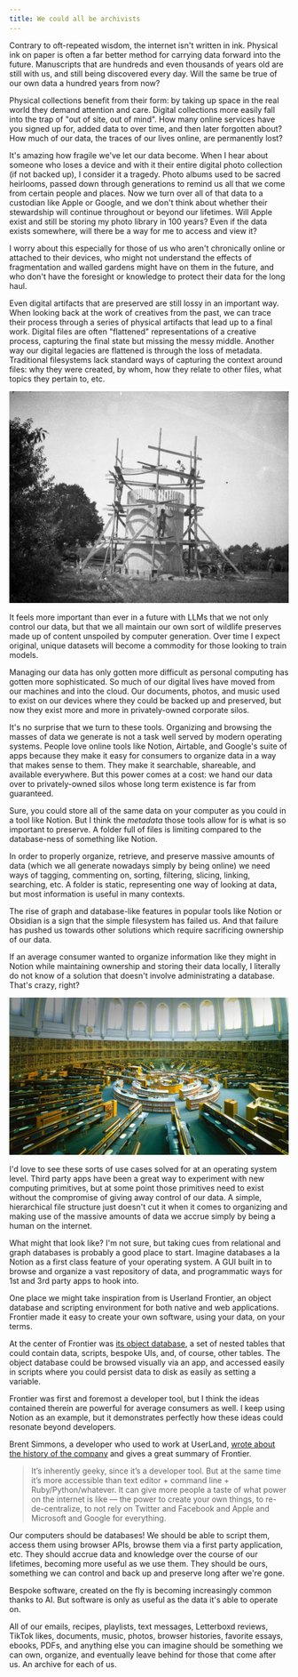 ```yaml
---
title: We could all be archivists
---
```


Contrary to oft-repeated wisdom, the internet isn't written in ink. Physical ink on paper is often a far better method for carrying data forward into the future. Manuscripts that are hundreds and even thousands of years old are still with us, and still being discovered every day. Will the same be true of our own data a hundred years from now? 

Physical collections benefit from their form: by taking up space in the real world they demand attention and care. Digital collections more easily fall into the trap of "out of site, out of mind". How many online services have you signed up for, added data to over time, and then later forgotten about? How much of our data, the traces of our lives online, are permanently lost?

It's amazing how fragile we've let our data become. When I hear about someone who loses a device and with it their entire digital photo collection (if not backed up), I consider it a tragedy. Photo albums used to be sacred heirlooms, passed down through generations to remind us all that we come from certain people and places. Now we turn over all of that data to a custodian like Apple or Google, and we don't think about whether their stewardship will continue throughout or beyond our lifetimes. Will Apple exist and still be storing my photo library in 100 years? Even if the data exists somewhere, will there be a way for me to access and view it?

I worry about this especially for those of us who aren't chronically online or attached to their devices, who might not understand the effects of fragmentation and walled gardens might have on them in the future, and who don't have the foresight or knowledge to protect their data for the long haul. 

Even digital artifacts that are preserved are still lossy in an important way. When looking back at the work of creatives from the past, we can trace their process through a series of physical artifacts that lead up to a final work. Digital files are often "flattened" representations of a creative process, capturing the final state but missing the messy middle. Another way our digital legacies are flattened is through the loss of metadata. Traditional filesystems lack standard ways of capturing the context around files: why they were created, by whom, how they relate to other files, what topics they pertain to, etc. 

![](silo.jpg) 

It feels more important than ever in a future with LLMs that we not only control our data, but that we all maintain our own sort of wildlife preserves made up of content unspoiled by computer generation. Over time I expect original, unique datasets will become a commodity for those looking to train models.

Managing our data has only gotten more difficult as personal computing has gotten more sophisticated. So much of our digital lives have moved from our machines and into the cloud. Our documents, photos, and music used to exist on our devices where they could be backed up and preserved, but now they exist more and more in privately-owned corporate silos. 

It's no surprise that we turn to these tools. Organizing and browsing the masses of data we generate is not a task well served by modern operating systems. People love online tools like Notion, Airtable, and Google's suite of apps because they make it easy for consumers to organize data in a way that makes sense to them. They make it searchable, shareable, and available everywhere. But this power comes at a cost: we hand our data over to privately-owned silos whose long term existence is far from guaranteed. 

Sure, you could store all of the same data on your computer as you could in a tool like Notion. But I think the *metadata* those tools allow for is what is so important to preserve. A folder full of files is limiting compared to the database-ness of something like Notion. 

In order to properly organize, retrieve, and preserve massive amounts of data (which we all generate nowadays simply by being online) we need ways of tagging, commenting on, sorting, filtering, slicing, linking, searching, etc. A folder is static, representing one way of looking at data, but most information is useful in many contexts. 

The rise of graph and database-like features in popular tools like Notion or Obsidian is a sign that the simple filesystem has failed us. And that failure has pushed us towards other solutions which require sacrificing ownership of our data. 

If an average consumer wanted to organize information like they might in Notion while maintaining ownership and storing their data locally, I literally do not know of a solution that doesn't involve administrating a database. That's crazy, right?

![](library.jpg "Personal computers could feel like this")

I'd love to see these sorts of use cases solved for at an operating system level. Third party apps have been a great way to experiment with new computing primitives, but at some point those primitives need to exist without the compromise of giving away control of our data. A simple, hierarchical file structure just doesn't cut it when it comes to organizing and making use of the massive amounts of data we accrue simply by being a human on the internet. 

What might that look like? I'm not sure, but taking cues from relational and graph databases is probably a good place to start. Imagine databases a la Notion as a first class feature of your operating system. A GUI built in to browse and organize a vast repository of data, and programmatic ways for 1st and 3rd party apps to hook into. 

One place we might take inspiration from is Userland Frontier, an object database and scripting environment for both native and web applications. Frontier made it easy to create your own software, using your data, on your terms.

At the center of Frontier was [its object database](http://scripting.com/frontier5/stories/manual/chapter06.html), a set of nested tables that could contain data, scripts, bespoke UIs, and, of course, other tables. The object database could be browsed visually via an app, and accessed easily in scripts where you could persist data to disk as easily as setting a variable.

Frontier was first and foremost a developer tool, but I think the ideas contained therein are powerful for average consumers as well. I keep using Notion as an example, but it demonstrates perfectly how these ideas could resonate beyond developers. 

Brent Simmons, a developer who used to work at UserLand, [wrote about the history of the company](https://inessential.com/2014/05/24/what_happened_at_userland.html) and gives a great summary of Frontier.

> It’s inherently geeky, since it’s a developer tool. But at the same time it’s more accessible than text editor + command line + Ruby/Python/whatever. It can give more people a taste of what power on the internet is like — the power to create your own things, to re-de-centralize, to not rely on Twitter and Facebook and Apple and Microsoft and Google for everything.

Our computers should be databases! We should be able to script them, access them using browser APIs, browse them via a first party application, etc. They should accrue data and knowledge over the course of our lifetimes, becoming more useful as we use them. They should be ours, something we can control and back up and preserve long after we're gone.

Bespoke software, created on the fly is becoming increasingly common thanks to AI. But software is only as useful as the data it's able to operate on.

All of our emails, recipes, playlists, text messages, Letterboxd reviews, TikTok likes, documents, music, photos, browser histories, favorite essays, ebooks, PDFs, and anything else you can imagine should be something we can own, organize, and eventually leave behind for those that come after us. An archive for each of us. 
